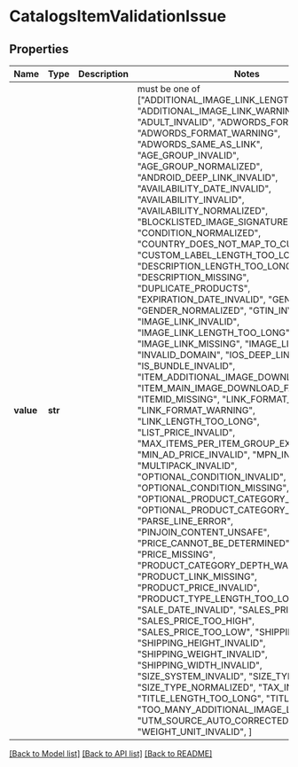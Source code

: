 # CatalogsItemValidationIssue


## Properties
Name | Type | Description | Notes
------------ | ------------- | ------------- | -------------
**value** | **str** |  |  must be one of ["ADDITIONAL_IMAGE_LINK_LENGTH_TOO_LONG", "ADDITIONAL_IMAGE_LINK_WARNING", "ADULT_INVALID", "ADWORDS_FORMAT_INVALID", "ADWORDS_FORMAT_WARNING", "ADWORDS_SAME_AS_LINK", "AGE_GROUP_INVALID", "AGE_GROUP_NORMALIZED", "ANDROID_DEEP_LINK_INVALID", "AVAILABILITY_DATE_INVALID", "AVAILABILITY_INVALID", "AVAILABILITY_NORMALIZED", "BLOCKLISTED_IMAGE_SIGNATURE", "CONDITION_NORMALIZED", "COUNTRY_DOES_NOT_MAP_TO_CURRENCY", "CUSTOM_LABEL_LENGTH_TOO_LONG", "DESCRIPTION_LENGTH_TOO_LONG", "DESCRIPTION_MISSING", "DUPLICATE_PRODUCTS", "EXPIRATION_DATE_INVALID", "GENDER_INVALID", "GENDER_NORMALIZED", "GTIN_INVALID", "IMAGE_LINK_INVALID", "IMAGE_LINK_LENGTH_TOO_LONG", "IMAGE_LINK_MISSING", "IMAGE_LINK_WARNING", "INVALID_DOMAIN", "IOS_DEEP_LINK_INVALID", "IS_BUNDLE_INVALID", "ITEM_ADDITIONAL_IMAGE_DOWNLOAD_FAILURE", "ITEM_MAIN_IMAGE_DOWNLOAD_FAILURE", "ITEMID_MISSING", "LINK_FORMAT_INVALID", "LINK_FORMAT_WARNING", "LINK_LENGTH_TOO_LONG", "LIST_PRICE_INVALID", "MAX_ITEMS_PER_ITEM_GROUP_EXCEEDED", "MIN_AD_PRICE_INVALID", "MPN_INVALID", "MULTIPACK_INVALID", "OPTIONAL_CONDITION_INVALID", "OPTIONAL_CONDITION_MISSING", "OPTIONAL_PRODUCT_CATEGORY_INVALID", "OPTIONAL_PRODUCT_CATEGORY_MISSING", "PARSE_LINE_ERROR", "PINJOIN_CONTENT_UNSAFE", "PRICE_CANNOT_BE_DETERMINED", "PRICE_MISSING", "PRODUCT_CATEGORY_DEPTH_WARNING", "PRODUCT_LINK_MISSING", "PRODUCT_PRICE_INVALID", "PRODUCT_TYPE_LENGTH_TOO_LONG", "SALE_DATE_INVALID", "SALES_PRICE_INVALID", "SALES_PRICE_TOO_HIGH", "SALES_PRICE_TOO_LOW", "SHIPPING_INVALID", "SHIPPING_HEIGHT_INVALID", "SHIPPING_WEIGHT_INVALID", "SHIPPING_WIDTH_INVALID", "SIZE_SYSTEM_INVALID", "SIZE_TYPE_INVALID", "SIZE_TYPE_NORMALIZED", "TAX_INVALID", "TITLE_LENGTH_TOO_LONG", "TITLE_MISSING", "TOO_MANY_ADDITIONAL_IMAGE_LINKS", "UTM_SOURCE_AUTO_CORRECTED", "WEIGHT_UNIT_INVALID", ]

[[Back to Model list]](../README.md#documentation-for-models) [[Back to API list]](../README.md#documentation-for-api-endpoints) [[Back to README]](../README.md)


